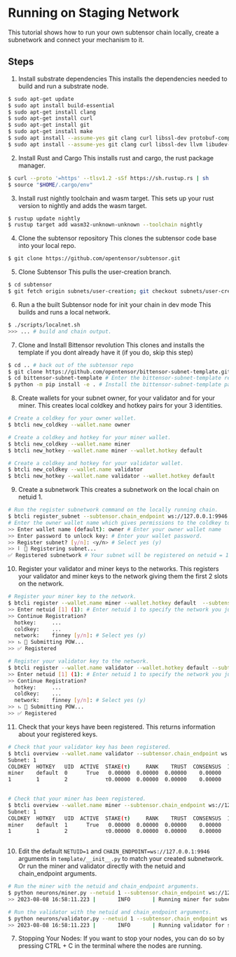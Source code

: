 # Running on Staging Network
This tutorial shows how to run your own subtensor chain locally, create a subnetwork and connect your mechanism to it.

## Steps

1. Install substrate dependencies
This installs the dependencies needed to build and run a substrate node.
```bash
$ sudo apt-get update 
$ sudo apt install build-essential
$ sudo apt-get install clang
$ sudo apt-get install curl 
$ sudo apt-get install git 
$ sudo apt-get install make
$ sudo apt install --assume-yes git clang curl libssl-dev protobuf-compiler
$ sudo apt install --assume-yes git clang curl libssl-dev llvm libudev-dev make protobuf-compiler
```

2. Install Rust and Cargo
This installs rust and cargo, the rust package manager.
```bash
$ curl --proto '=https' --tlsv1.2 -sSf https://sh.rustup.rs | sh
$ source "$HOME/.cargo/env"
```

3. Install rust nightly toolchain and wasm target.
This sets up your rust version to nightly and adds the wasm target.
```bash
$ rustup update nightly
$ rustup target add wasm32-unknown-unknown --toolchain nightly
```

4. Clone the subtensor repository
This clones the subtensor code base into your local repo.
```bash
$ git clone https://github.com/opentensor/subtensor.git
```

5. Clone Subtensor
This pulls the user-creation branch.
```bash
$ cd subtensor
$ git fetch origin subnets/user-creation; git checkout subnets/user-creation
```

6. Run a the built Subtensor node for init your chain in dev mode
This builds and runs a local network.
```bash
$ ./scripts/localnet.sh
>>> ... # build and chain output.
```

7. Clone and Install Bittensor revolution
This clones and installs the template if you dont already have it (if you do, skip this step)
```bash
$ cd .. # back out of the subtensor repo
$ git clone https://github.com/opentensor/bittensor-subnet-template.git # Clone the bittensor-subnet-template repo
$ cd bittensor-subnet-template # Enter the bittensor-subnet-template repo
$ python -m pip install -e . # Install the bittensor-subnet-template package
```

8. Create wallets for your subnet owner, for your validator and for your miner.
This creates local coldkey and hotkey pairs for your 3 identities.
```bash
# Create a coldkey for your owner wallet.
$ btcli new_coldkey --wallet.name owner

# Create a coldkey and hotkey for your miner wallet.
$ btcli new_coldkey --wallet.name miner
$ btcli new_hotkey --wallet.name miner --wallet.hotkey default

# Create a coldkey and hotkey for your validator wallet.
$ btcli new_coldkey --wallet.name validator
$ btcli new_hotkey --wallet.name validator --wallet.hotkey default
```

9. Create a subnetwork
This creates a subnetwork on the local chain on netuid 1.
```bash
# Run the register subnetwork command on the locally running chain.
$ btcli register_subnet --subtensor.chain_endpoint ws://127.0.0.1:9946 
# Enter the owner wallet name which gives permissions to the coldkey to later define running hyper parameters.
>> Enter wallet name (default): owner # Enter your owner wallet name
>> Enter password to unlock key: # Enter your wallet password.
>> Register subnet? [y/n]: <y/n> # Select yes (y)
>> ⠇ 📡 Registering subnet...
✅ Registered subnetwork # Your subnet will be registered on netuid = 1 because you are running a local chain.
```

10. Register your validator and miner keys to the networks.
This registers your validator and miner keys to the network giving them the first 2 slots on the network.
```bash
# Register your miner key to the network.
$ btcli register --wallet.name miner --wallet.hotkey default  --subtensor.chain_endpoint ws://127.0.0.1:9946
>> Enter netuid [1] (1): # Enter netuid 1 to specify the network you just created.
>> Continue Registration?
  hotkey:     ...
  coldkey:    ...
  network:    finney [y/n]: # Select yes (y)
>> ⠦ 📡 Submitting POW...
>> ✅ Registered

# Register your validator key to the network.
$ btcli register --wallet.name validator --wallet.hotkey default --subtensor.chain_endpoint ws://127.0.0.1:9946
>> Enter netuid [1] (1): # Enter netuid 1 to specify the network you just created.
>> Continue Registration?
  hotkey:     ...
  coldkey:    ...
  network:    finney [y/n]: # Select yes (y)
>> ⠦ 📡 Submitting POW...
>> ✅ Registered
```

11. Check that your keys have been registered.
This returns information about your registered keys.
```bash
# Check that your validator key has been registered.
$ btcli overview --wallet.name validator --subtensor.chain_endpoint ws://127.0.0.1:9946
Subnet: 1                                                                                                                                                                
COLDKEY  HOTKEY   UID  ACTIVE  STAKE(τ)     RANK    TRUST  CONSENSUS  INCENTIVE  DIVIDENDS  EMISSION(ρ)   VTRUST  VPERMIT  UPDATED  AXON  HOTKEY_SS58                    
miner    default  0      True   0.00000  0.00000  0.00000    0.00000    0.00000    0.00000            0  0.00000                14  none  5GTFrsEQfvTsh3WjiEVFeKzFTc2xcf…
1        1        2            τ0.00000  0.00000  0.00000    0.00000    0.00000    0.00000           ρ0  0.00000                                                         
                                                                          Wallet balance: τ0.0         

# Check that your miner has been registered.
$ btcli overview --wallet.name miner --subtensor.chain_endpoint ws://127.0.0.1:9946
Subnet: 1                                                                                                                                                                
COLDKEY  HOTKEY   UID  ACTIVE  STAKE(τ)     RANK    TRUST  CONSENSUS  INCENTIVE  DIVIDENDS  EMISSION(ρ)   VTRUST  VPERMIT  UPDATED  AXON  HOTKEY_SS58                    
miner    default  1      True   0.00000  0.00000  0.00000    0.00000    0.00000    0.00000            0  0.00000                14  none  5GTFrsEQfvTsh3WjiEVFeKzFTc2xcf…
1        1        2            τ0.00000  0.00000  0.00000    0.00000    0.00000    0.00000           ρ0  0.00000                                                         
                                                                          Wallet balance: τ0.0   
```

10. Edit the default `NETUID=1` and `CHAIN_ENDPOINT=ws://127.0.0.1:9946` arguments in `template/__init__.py` to match your created subnetwork.
Or run the miner and validator directly with the netuid and chain_endpoint arguments.
```bash
# Run the miner with the netuid and chain_endpoint arguments.
$ python neurons/miner.py --netuid 1 --subtensor.chain_endpoint ws://127.0.0.1:9946 --wallet.name miner --wallet.hotkey default --logging.debug
>> 2023-08-08 16:58:11.223 |       INFO       | Running miner for subnet: 1 on network: ws://127.0.0.1:9946 with config: ...

# Run the validator with the netuid and chain_endpoint arguments.
$ python neurons/validator.py --netuid 1 --subtensor.chain_endpoint ws://127.0.0.1:9946 --wallet.name validator --wallet.hotkey default --logging.debug
>> 2023-08-08 16:58:11.223 |       INFO       | Running validator for subnet: 1 on network: ws://127.0.0.1:9946 with config: ...
```

7. Stopping Your Nodes:
If you want to stop your nodes, you can do so by pressing CTRL + C in the terminal where the nodes are running.
